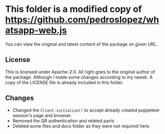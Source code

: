 # This folder is a modified copy of https://github.com/pedroslopez/whatsapp-web.js

You can view the original and latest content of the package on given URL.

## License
This is licensed under Apache-2.0. All right goes to the original author of the package. Although I made some changes according to my needs. A copy of the LICENSE file is already included in this folder.

## Changes
* Changed the `Client.initialize()` to accept already created puppeteer session's page and browser.
* Removed the QR authentication  and related parts
* Deleted some files and docs folder as they were not required here.